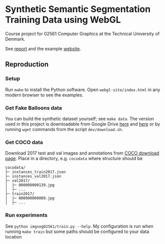 # Synthetic Semantic Segmentation Training Data using WebGL
Course project for 02561 Computer Graphics at the Technical University of Denmark.

See [report](report/s183911-proj.pdf) and the example [website](https://www.student.dtu.dk/~s183911/proj/webgl-site/index.html).

## Reproduction
### Setup
Run `make` to install the Python software.
Open `webgl-site/index.html` in any modern browser to see the examples.

### Get Fake Balloons data
You can build the synthetic dataset yourself; see `make data`.
The version used in this project is downloadable from Google Drive [here](https://drive.google.com/file/d/1k6ikalUtzpYARzGTrxpVCvUwmP9_EJ9W/view?usp=sharing) and [here](https://drive.google.com/file/d/1psLKuoBt9Ai_bP9zxUFJ_OeGAyxa1jm-/view?usp=sharing) or by running `wget` commands from the script `dev/download.sh`.

### Get COCO data
Download 2017 test and val images and annotations from [COCO download page](https://cocodataset.org/#download).
Place in a directory, e.g. `cocodata` where structure should be
```
cocodata/
├─ instances_train2017.json
├─ instances_val2017.json
├─ val2017/
│  ├─ 000000000139.jpg
│  ├─ ...
├─ train2017/
│  ├─ 000000000009.jpg
│  ├─ ...
```
### Run experiments
See `python imgseg02561/train.py --help`. 
My configuration is run when running `make train` but some paths should be configured to your data location
